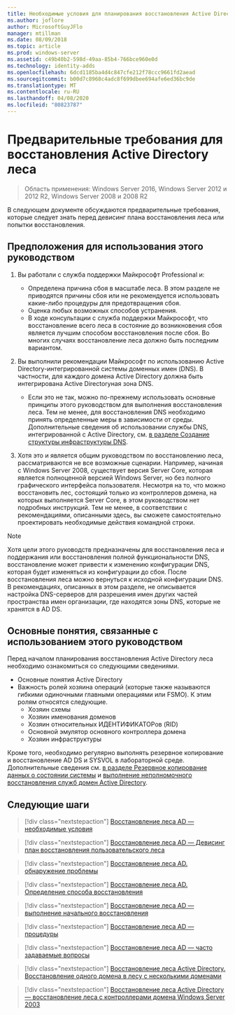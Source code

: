 ```yaml
---
title: Необходимые условия для планирования восстановления Active Directory леса
ms.author: joflore
author: MicrosoftGuyJFlo
manager: mtillman
ms.date: 08/09/2018
ms.topic: article
ms.prod: windows-server
ms.assetid: c49b40b2-598d-49aa-85b4-766bce960e0d
ms.technology: identity-adds
ms.openlocfilehash: 6dcd1185ba4d4c847cfe212f78ccc9661fd2aead
ms.sourcegitcommit: b00d7c8968c4adc8f699dbee694afe6ed36bc9de
ms.translationtype: MT
ms.contentlocale: ru-RU
ms.lasthandoff: 04/08/2020
ms.locfileid: "80823787"
---
```

# <a name="active-directory-forest-recovery-prerequisites"></a>Предварительные требования для восстановления Active Directory леса

> Область применения: Windows Server 2016, Windows Server 2012 и 2012 R2, Windows Server 2008 и 2008 R2

В следующем документе обсуждаются предварительные требования, которые следует знать перед девисинг плана восстановления леса или попытки восстановления.

## <a name="assumptions-for-using-this-guide"></a>Предположения для использования этого руководством

1. Вы работали с служба поддержки Майкрософт Professional и:
   - Определена причина сбоя в масштабе леса. В этом разделе не приводятся причины сбоя или не рекомендуется использовать какие-либо процедуры для предотвращения сбоя.
   - Оценка любых возможных способов устранения.  
   - В ходе консультации с служба поддержки Майкрософт, что восстановление всего леса в состояние до возникновения сбоя является лучшим способом восстановления после сбоя. Во многих случаях восстановление леса должно быть последним вариантом.

1. Вы выполнили рекомендации Майкрософт по использованию Active Directory-интегрированной системы доменных имен (DNS). В частности, для каждого домена Active Directory должна быть интегрирована Active Directoryная зона DNS.
   - Если это не так, можно по-прежнему использовать основные принципы этого руководством для выполнения восстановления леса. Тем не менее, для восстановления DNS необходимо принять определенные меры в зависимости от среды. Дополнительные сведения об использовании службы DNS, интегрированной с Active Directory, см. [в разделе Создание структуры инфраструктуры DNS](../../ad-ds/plan/Creating-a-DNS-Infrastructure-Design.md).

1. Хотя это и является общим руководством по восстановлению леса, рассматриваются не все возможные сценарии. Например, начиная с Windows Server 2008, существует версия Server Core, которая является полноценной версией Windows Server, но без полного графического интерфейса пользователя. Несмотря на то, что можно восстановить лес, состоящий только из контроллеров домена, на которых выполняется Server Core, в этом руководством нет подробных инструкций. Тем не менее, в соответствии с рекомендациями, описанными здесь, вы сможете самостоятельно проектировать необходимые действия командной строки.  

> [!NOTE]
> Хотя цели этого руководств предназначены для восстановления леса и поддержания или восстановления полной функциональности DNS, восстановление может привести к изменению конфигурации DNS, которая будет изменяться из конфигурации до сбоя. После восстановления леса можно вернуться к исходной конфигурации DNS. В рекомендациях, описанных в этом разделе, не описывается настройка DNS-серверов для разрешения имен других частей пространства имен организации, где находятся зоны DNS, которые не хранятся в AD DS.  

## <a name="concepts-for-using-this-guide"></a>Основные понятия, связанные с использованием этого руководством

Перед началом планирования восстановления Active Directory леса необходимо ознакомиться со следующими сведениями.  
  
- Основные понятия Active Directory  
- Важность ролей хозяина операций (которые также называются гибкими одиночными главными операциями или FSMO). К этим ролям относятся следующие.  
  - Хозяин схемы
  - Хозяин именования доменов
  - Хозяин относительных ИДЕНТИФИКАТОРов (RID)
  - Основной эмулятор основного контроллера домена
  - Хозяин инфраструктуры

Кроме того, необходимо регулярно выполнять резервное копирование и восстановление AD DS и SYSVOL в лабораторной среде. Дополнительные сведения см. [в разделе Резервное копирование данных о состоянии системы](AD-Forest-Recovery-Procedures.md) и [выполнение неполномочного восстановления служб домен Active Directory](AD-Forest-Recovery-Procedures.md).

## <a name="next-steps"></a>Следующие шаги

> [!div class="nextstepaction"]
> [Восстановление леса AD — необходимые условия](AD-Forest-Recovery-Prerequisties.md)

> [!div class="nextstepaction"]
> [Восстановление леса AD — Девисинг план восстановления пользовательского леса](AD-Forest-Recovery-Devising-a-Plan.md)

> [!div class="nextstepaction"]
> [Восстановление леса AD. обнаружение проблемы](AD-Forest-Recovery-Identify-the-Problem.md)

> [!div class="nextstepaction"]
> [Восстановление леса AD. Определение способа восстановления](AD-Forest-Recovery-Determine-how-to-Recover.md)

> [!div class="nextstepaction"]
> [Восстановление леса AD — выполнение начального восстановления](AD-Forest-Recovery-Perform-initial-recovery.md)

> [!div class="nextstepaction"]
> [Восстановление леса AD — процедуры](AD-Forest-Recovery-Procedures.md)

> [!div class="nextstepaction"]
> [Восстановление леса AD — часто задаваемые вопросы](AD-Forest-Recovery-FAQ.md)

> [!div class="nextstepaction"]
> [Восстановление леса Active Directory. Восстановление одного домена в лесу с несколькими доменами](AD-Forest-Recovery-Single-Domain-in-Multidomain-Recovery.md)

> [!div class="nextstepaction"]
> [Восстановление леса Active Directory — восстановление леса с контроллерами домена Windows Server 2003](AD-Forest-Recovery-Windows-Server-2003.md)

